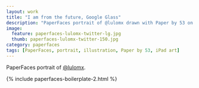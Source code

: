 ```yaml
---
layout: work
title: "I am from the future, Google Glass"
description: "PaperFaces portrait of @lulomx drawn with Paper by 53 on an iPad."
image: 
  feature: paperfaces-lulomx-twitter-lg.jpg
  thumb: paperfaces-lulomx-twitter-150.jpg
category: paperfaces
tags: [PaperFaces, portrait, illustration, Paper by 53, iPad art]
---
```


PaperFaces portrait of [@lulomx](http://twitter.com/lulomx).

{% include paperfaces-boilerplate-2.html %}